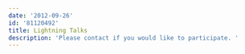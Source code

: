 ```yaml
---
date: '2012-09-26'
id: '81120492'
title: Lightning Talks
description: 'Please contact if you would like to participate. '
---
```

